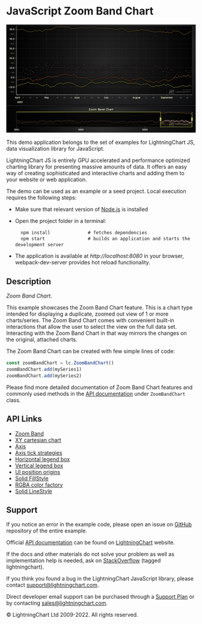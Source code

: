 # JavaScript Zoom Band Chart

![JavaScript Zoom Band Chart](zoomBandChart-darkGold.png)

This demo application belongs to the set of examples for LightningChart JS, data visualization library for JavaScript.

LightningChart JS is entirely GPU accelerated and performance optimized charting library for presenting massive amounts of data. It offers an easy way of creating sophisticated and interactive charts and adding them to your website or web application.

The demo can be used as an example or a seed project. Local execution requires the following steps:

-   Make sure that relevant version of [Node.js](https://nodejs.org/en/download/) is installed
-   Open the project folder in a terminal:

          npm install              # fetches dependencies
          npm start                # builds an application and starts the development server

-   The application is available at _http://localhost:8080_ in your browser, webpack-dev-server provides hot reload functionality.


## Description

_Zoom Band Chart_.

This example showcases the Zoom Band Chart feature.
This is a chart type intended for displaying a duplicate, zoomed out view of 1 or more charts/series.
The Zoom Band Chart comes with convenient built-in interactions that allow the user to select the view on the full data set. Interacting with the Zoom Band Chart in that way mirrors the changes on the original, attached charts.

The Zoom Band Chart can be created with few simple lines of code:

```javascript
const zoomBandChart = lc.ZoomBandChart()
zoomBandChart.add(mySeries1)
zoomBandChart.add(mySeries2)
```

Please find more detailed documentation of Zoom Band Chart features and commonly used methods in the [API documentation](https://lightningchart.com/js-charts/api-documentation) under `ZoomBandChart` class.


## API Links

* [Zoom Band]
* [XY cartesian chart]
* [Axis]
* [Axis tick strategies]
* [Horizontal legend box]
* [Vertical legend box]
* [UI position origins]
* [Solid FillStyle]
* [RGBA color factory]
* [Solid LineStyle]


## Support

If you notice an error in the example code, please open an issue on [GitHub][0] repository of the entire example.

Official [API documentation][1] can be found on [LightningChart][2] website.

If the docs and other materials do not solve your problem as well as implementation help is needed, ask on [StackOverflow][3] (tagged lightningchart).

If you think you found a bug in the LightningChart JavaScript library, please contact support@lightningchart.com.

Direct developer email support can be purchased through a [Support Plan][4] or by contacting sales@lightningchart.com.

[0]: https://github.com/Arction/
[1]: https://lightningchart.com/lightningchart-js-api-documentation/
[2]: https://lightningchart.com
[3]: https://stackoverflow.com/questions/tagged/lightningchart
[4]: https://lightningchart.com/support-services/

© LightningChart Ltd 2009-2022. All rights reserved.


[Zoom Band]: https://lightningchart.com/js-charts/api-documentation/v5.0.1/
[XY cartesian chart]: https://lightningchart.com/js-charts/api-documentation/v5.0.1/classes/ChartXY.html
[Axis]: https://lightningchart.com/js-charts/api-documentation/v5.0.1/classes/Axis.html
[Axis tick strategies]: https://lightningchart.com/js-charts/api-documentation/v5.0.1/variables/AxisTickStrategies.html
[Horizontal legend box]: https://lightningchart.com/js-charts/api-documentation/v5.0.1/variables/LegendBoxBuilders.html
[Vertical legend box]: https://lightningchart.com/js-charts/api-documentation/v5.0.1/variables/LegendBoxBuilders.html
[UI position origins]: https://lightningchart.com/js-charts/api-documentation/v5.0.1/variables/UIOrigins.html
[Solid FillStyle]: https://lightningchart.com/js-charts/api-documentation/v5.0.1/classes/SolidFill.html
[RGBA color factory]: https://lightningchart.com/js-charts/api-documentation/v5.0.1/functions/ColorRGBA.html
[Solid LineStyle]: https://lightningchart.com/js-charts/api-documentation/v5.0.1/classes/SolidLine.html

